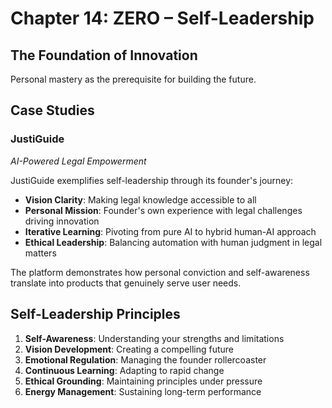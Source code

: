 # Chapter 14: ZERO – Self-Leadership

## The Foundation of Innovation

Personal mastery as the prerequisite for building the future.

## Case Studies

### JustiGuide
*AI-Powered Legal Empowerment*

JustiGuide exemplifies self-leadership through its founder's journey:

- **Vision Clarity**: Making legal knowledge accessible to all
- **Personal Mission**: Founder's own experience with legal challenges driving innovation
- **Iterative Learning**: Pivoting from pure AI to hybrid human-AI approach
- **Ethical Leadership**: Balancing automation with human judgment in legal matters

The platform demonstrates how personal conviction and self-awareness translate into products that genuinely serve user needs.

## Self-Leadership Principles

1. **Self-Awareness**: Understanding your strengths and limitations
2. **Vision Development**: Creating a compelling future
3. **Emotional Regulation**: Managing the founder rollercoaster
4. **Continuous Learning**: Adapting to rapid change
5. **Ethical Grounding**: Maintaining principles under pressure
6. **Energy Management**: Sustaining long-term performance